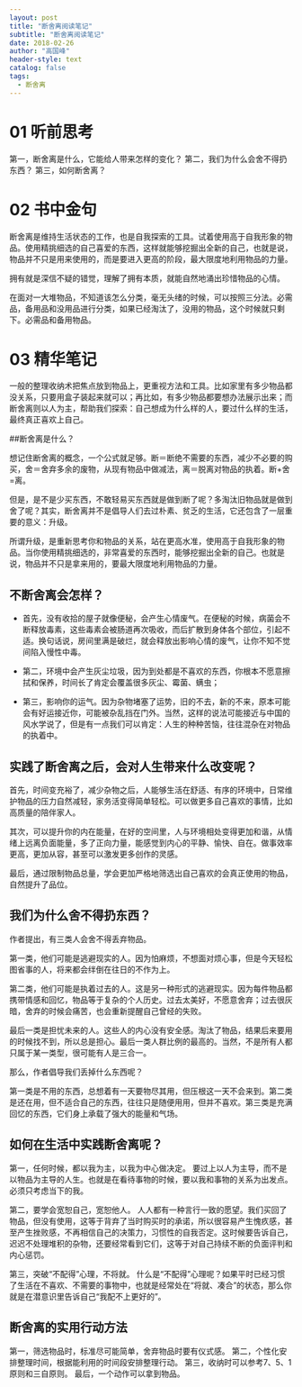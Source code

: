 ```yaml
---
layout: post
title: "断舍离阅读笔记"
subtitle: "断舍离阅读笔记"
date: 2018-02-26 
author: "高国峰"   
header-style: text
catalog: false
tags:
  - 断舍离
---
```


#    01 听前思考
第一，断舍离是什么，它能给人带来怎样的变化？
第二，我们为什么会舍不得扔东西？
第三，如何断舍离？

# 02 书中金句
断舍离是维持生活状态的工作，也是自我探索的工具。试着使用高于自我形象的物品。使用精挑细选的自己喜爱的东西，这样就能够挖掘出全新的自己，也就是说，物品并不只是用来使用的，而是要进入更高的阶段，最大限度地利用物品的力量。

拥有就是深信不疑的错觉，理解了拥有本质，就能自然地涌出珍惜物品的心情。

在面对一大堆物品，不知道该怎么分类，毫无头绪的时候，可以按照三分法。必需品，备用品和没用品进行分类，如果已经淘汰了，没用的物品，这个时候就只剩下。必需品和备用物品。

# 03 精华笔记

一般的整理收纳术把焦点放到物品上，更重视方法和工具。比如家里有多少物品都没关系，只要用盒子装起来就可以；再比如，有多少物品都要想办法展示出来；而断舍离则以人为主，帮助我们探索：自己想成为什么样的人，要过什么样的生活，最终真正喜欢上自己。

##断舍离是什么？

想记住断舍离的概念，一个公式就足够。断＝断绝不需要的东西，减少不必要的购买，舍＝舍弃多余的废物，从现有物品中做减法，离＝脱离对物品的执着。断+舍=离。

但是，是不是少买东西，不敢轻易买东西就是做到断了呢？多淘汰旧物品就是做到舍了呢？其实，断舍离并不是倡导人们去过朴素、贫乏的生活，它还包含了一层重要的意义：升级。

所谓升级，是重新思考你和物品的关系，站在更高水准，使用高于自我形象的物品。当你使用精挑细选的，非常喜爱的东西时，能够挖掘出全新的自己。也就是说，物品并不只是拿来用的，要最大限度地利用物品的力量。

## 不断舍离会怎样？

* 首先，没有收拾的屋子就像便秘，会产生心情废气。在便秘的时候，病菌会不断释放毒素，这些毒素会被肠道再次吸收，而后扩散到身体各个部位，引起不适。换句话说，房间里满是破烂，就会释放出影响心情的废气，让你不知不觉间陷入慢性中毒。

* 第二，环境中会产生灰尘垃圾，因为到处都是不喜欢的东西，你根本不愿意擦拭和保养，时间长了肯定会覆盖很多灰尘、霉菌、螨虫；

* 第三，影响你的运气。因为杂物堵塞了运势，旧的不去，新的不来，原本可能会有好运接近你，可能被杂乱挡在门外。当然，这样的说法可能接近与中国的风水学说了，但是有一点我们可以肯定：人生的种种苦恼，往往混杂在对物品的执着中。

## 实践了断舍离之后，会对人生带来什么改变呢？

首先，时间变充裕了，减少杂物之后，人能够生活在舒适、有序的环境中，日常维护物品的压力自然减轻，家务活变得简单轻松。可以做更多自己喜欢的事情，比如高质量的陪伴家人。

其次，可以提升你的内在能量，在好的空间里，人与环境相处变得更加和谐，从情绪上远离负面能量，多了正向力量，能感觉到内心的平静、愉快、自在。做事效率更高，更加从容，甚至可以激发更多创作的灵感。

最后，通过限制物品总量，学会更加严格地筛选出自己喜欢的会真正使用的物品，自然提升了品位。

## 我们为什么舍不得扔东西？

作者提出，有三类人会舍不得丢弃物品。

第一类，他们可能是逃避现实的人。因为怕麻烦，不想面对烦心事，但是今天轻松图省事的人，将来都会绊倒在往日的不作为上。

第二类，他们可能是执着过去的人。这是另一种形式的逃避现实。因为每件物品都携带情感和回忆，物品等于复杂的个人历史。过去太美好，不愿意舍弃；过去很灰暗，舍弃的时候会痛苦，也会重新提醒自己曾经的失败。

最后一类是担忧未来的人。这些人的内心没有安全感。淘汰了物品，结果后来要用的时候找不到，所以总是担心。最后一类人群比例的最高的。当然，不是所有人都只属于某一类型，很可能有人是三合一。

那么，作者倡导我们丢掉什么东西呢？

第一类是不用的东西，总想着有一天要物尽其用，但压根这一天不会来到。第二类是还在用，但不适合自己的东西，往往只是随便用用，但并不喜欢。第三类是充满回忆的东西，它们身上承载了强大的能量和气场。

## 如何在生活中实践断舍离呢？

第一，任何时候，都以我为主，以我为中心做决定。
 要过上以人为主导，而不是以物品为主导的人生。也就是在看待事物的时候，要以我和事物的关系为出发点。必须只考虑当下的我。

第二，要学会宽恕自己，宽恕他人。
 人人都有一种言行一致的愿望。我们买回了物品，但没有使用，这等于背弃了当时购买时的承诺，所以很容易产生愧疚感，甚至产生挫败感，不再相信自己的决策力，习惯性的自我否定。这时候要告诉自己，迟迟不处理堆积的杂物，还要经常看到它们，这等于对自己持续不断的负面评判和内心惩罚。

第三，突破“不配得”心理，不将就。
 什么是“不配得”心理呢？如果平时已经习惯了生活在不喜欢、不需要的事物中，也就是经常处在“将就、凑合”的状态，那么你就是在潜意识里告诉自己“我配不上更好的”。

## 断舍离的实用行动方法

第一，筛选物品时，标准尽可能简单，舍弃物品时要有仪式感。
第二，个性化安排整理时间，根据能利用的时间段安排整理行动。
第三，收纳时可以参考7、5、1原则和三自原则。
最后，一个动作可以拿到物品。

